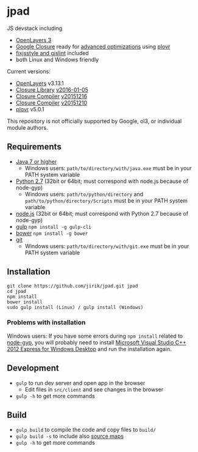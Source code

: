 # jpad

JS devstack including
* [OpenLayers 3](ol3js.org)
* [Google Closure](https://developers.google.com/closure/) ready for [advanced optimizations](https://developers.google.com/closure/compiler/docs/compilation_levels) using [plovr](https://github.com/bolinfest/plovr)
* [fixjsstyle and gjslint](https://developers.google.com/closure/utilities/docs/linter_howto) included
* both Linux and Windows friendly

Current versions:
* [OpenLayers](http://openlayers.org) v3.13.1
* [Closure Library](https://github.com/google/closure-library) [v2016-01-05](https://github.com/google/closure-library/commits/fe66ad635ad3ff2bc8ee85933e4bf86bfa7523fb)
* [Closure Compiler](https://github.com/google/closure-library) [v20151216](https://github.com/google/closure-compiler/releases/tag/v20151216)
* [Closure Compiler](https://github.com/google/closure-library) [v20151210](https://github.com/google/closure-linter/commits/5c27529075bb88bdc45e73008f496dec8438d658)
* [plovr](https://github.com/bolinfest/plovr) v5.0.1

This repository is not officially supported by Google, ol3, or individual module authors.

## Requirements
* [Java 7 or higher](http://www.java.com/)
  * Windows users: `path/to/directory/with/java.exe` must be in your PATH system variable
* [Python 2.7](https://www.python.org/downloads/) (32bit or 64bit; must correspond with node.js because of node-gyp)
  * Windows users: `path/to/python/directory` and `path/to/python/directory/Scripts` must be in your PATH system variable
* [node.js](http://nodejs.org/download/) (32bit or 64bit; must correspond with Python 2.7 because of node-gyp)
* [gulp](http://gulpjs.com/) `npm install -g gulp-cli`
* [bower](http://bower.io/) `npm install -g bower`
* [git](http://git-scm.com/downloads)
  * Windows users: `path/to/directory/with/git.exe` must be in your PATH system variable

## Installation
```
git clone https://github.com/jirik/jpad.git jpad
cd jpad
npm install
bower install
sudo gulp install (Linux) / gulp install (Windows)
```
### Problems with installation
Windows users: If you have some errors during `npm install` related to [node-gyp](https://github.com/TooTallNate/node-gyp), you will probably need to install [Microsoft Visual Studio C++ 2012 Express for Windows Desktop](http://www.microsoft.com/en-us/download/details.aspx?id=34673) and run the installation again.

## Development
* `gulp` to run dev server and open app in the browser
  * Edit files in `src/client` and see changes in the browser
* `gulp -h` to get more commands

## Build
* `gulp build` to compile the code and copy files to `build/`
* `gulp build -s` to include also [source maps](https://developer.chrome.com/devtools/docs/javascript-debugging#source-maps)
* `gulp -h` to get more commands

